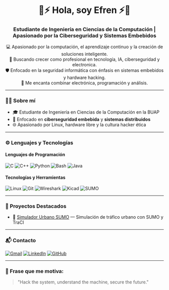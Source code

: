 <h1 align="center">🔐⚡ Hola, soy Efren ⚡🔐</h1>
<h3 align="center">Estudiante de Ingeniería en Ciencias de la Computación | Apasionado por la Ciberseguridad y Sistemas Embebidos</h3>

<p align="center">
  💻 Apasionado por la computación, el aprendizaje continuo y la creación de soluciones inteligente.<br>
  🚀 Buscando crecer como profesional en tecnología, IA, ciberseguridad y electronica.<br>
  🛡️ Enfocado en la seguridad informática con énfasis en sistemas embebidos y hardware hacking.<br>
  🔧 Me encanta combinar electrónica, programación y análisis. <br>
</p>

---

### 👨‍💻 Sobre mí
- 🎓 Estudiante de Ingeniería en Ciencias de la Computación en la BUAP
- 🔬 Enfocado en **ciberseguridad embebida** y **sistemas distribuidos**
- 🌐 Apasionado por Linux, hardware libre y la cultura hacker ética

---

### ⚙️ Lenguajes y Tecnologías

#### Lenguajes de Programación
![C](https://img.shields.io/badge/-C-00599C?style=for-the-badge&logo=c&logoColor=white)
![C++](https://img.shields.io/badge/-C++-00599C?style=for-the-badge&logo=c%2b%2b&logoColor=white)
![Python](https://img.shields.io/badge/-Python-3776AB?style=for-the-badge&logo=python&logoColor=white)
![Bash](https://img.shields.io/badge/-Bash-121011?style=for-the-badge&logo=gnubash&logoColor=white)
![Java](https://img.shields.io/badge/-Java-007396?style=for-the-badge&logo=java&logoColor=white)

#### Tecnologías y Herramientas
![Linux](https://img.shields.io/badge/-Linux-FCC624?style=for-the-badge&logo=linux&logoColor=black)
![Git](https://img.shields.io/badge/-Git-F05032?style=for-the-badge&logo=git&logoColor=white)
![Wireshark](https://img.shields.io/badge/-Wireshark-1679A7?style=for-the-badge&logo=wireshark&logoColor=white)
![Kicad](https://img.shields.io/badge/-KiCad-314CB6?style=for-the-badge&logo=kicad&logoColor=white)
![SUMO](https://img.shields.io/badge/-SUMO-005571?style=for-the-badge&logo=data&logoColor=white)

---

### 📡 Proyectos Destacados

- 🚦 [Simulador Urbano SUMO](https://github.com/efren-78/simulador-urbano) — Simulación de tráfico urbano con SUMO y TraCI

---

### 📬 Contacto

[![Gmail](https://img.shields.io/badge/-Gmail-EA4335?style=for-the-badge&logo=gmail&logoColor=white)](mailto:curiefren78@gmail.com)
[![LinkedIn](https://img.shields.io/badge/-LinkedIn-0077B5?style=for-the-badge&logo=linkedin&logoColor=white)](https://www.linkedin.com/in/efren-curi-6a232134b/)
[![GitHub](https://img.shields.io/badge/-GitHub-181717?style=for-the-badge&logo=github&logoColor=white)](https://github.com/efren-78)

---

### 🚀 Frase que me motiva:
> "Hack the system, understand the machine, secure the future."

